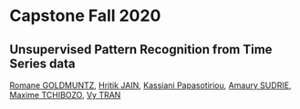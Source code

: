 # Capstone Fall 2020

## Unsupervised Pattern Recognition from Time Series data

[Romane GOLDMUNTZ](https://github.com/bubblemarchine), [Hritik JAIN](https://github.com/hritik25), [Kassiani Papasotiriou](https://github.com/KassiePapasotiriou), [Amaury SUDRIE](https://github.com/Amelrich), [Maxime TCHIBOZO](https://github.com/mtchibozo), [Vy TRAN](https://github.com/vttran4)

